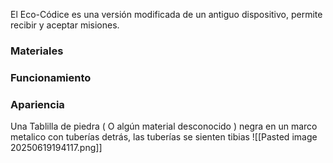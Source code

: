 El Eco-Códice es una versión modificada de un antiguo dispositivo, permite recibir y aceptar misiones.
### Materiales
### Funcionamiento
### Apariencia
Una Tablilla de piedra ( O algún material desconocido ) negra en un marco metalico con tuberías detrás, las tuberías se sienten tibias
![[Pasted image 20250619194117.png]]